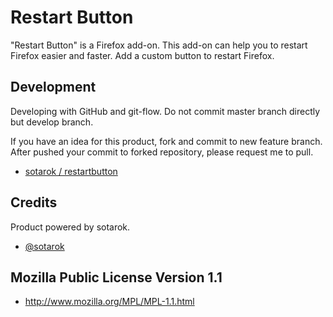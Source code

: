 Restart Button
==================================

"Restart Button" is a Firefox add-on.
This add-on can help you to restart Firefox easier and faster.
Add a custom button to restart Firefox.

Development
----------------------------------

Developing with GitHub and git-flow.
Do not commit master branch directly but develop branch.

If you have an idea for this product,
fork and commit to new feature branch.
After pushed your commit to forked repository,
please request me to pull.

* [sotarok / restartbutton](https://github.com/sotarok/restartbutton)


Credits
----------------------------------

Product powered by sotarok.
* [@sotarok](http://twitter.com/sotarok)


Mozilla Public License Version 1.1
----------------------------------

* http://www.mozilla.org/MPL/MPL-1.1.html
